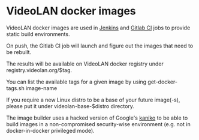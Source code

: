 # VideoLAN docker images

VideoLAN docker images are used in [Jenkins] and [Gitlab CI] jobs to provide
static build environments.

On push, the Gitlab CI job will launch and figure out the images that need to
be rebuilt.

The results will be available on VideoLAN docker registry under
registry.videolan.org/$tag.

You can list the available tags for a given image by using get-docker-tags.sh image-name

If you require a new Linux distro to be a base of your future image(-s), please
put it under videolan-base-$distro directory.

The image builder uses a hacked version of Google's [kaniko] to be able to
build images in a non-compromised security-wise environment (e.g. not in
docker-in-docker privileged mode).


   [Jenkins]: <//jenkins.videolan.org>
   [Gitlab CI]: <http://code.videolan.org>
   [kaniko]: <https://github.com/GoogleContainerTools/kaniko>
